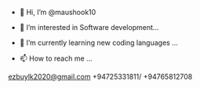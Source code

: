 - 👋 Hi, I’m @maushook10
- 👀 I’m interested in Software development...
- 🌱 I’m currently learning new coding languages  ...

- 📫 How to reach me ...

ezbuylk2020@gmail.com
+94725331811/ +94765812708

<!---
maushook10/maushook10 is a ✨ special ✨ repository because its `README.md` (this file) appears on your GitHub profile.
You can click the Preview link to take a look at your changes.
--->

